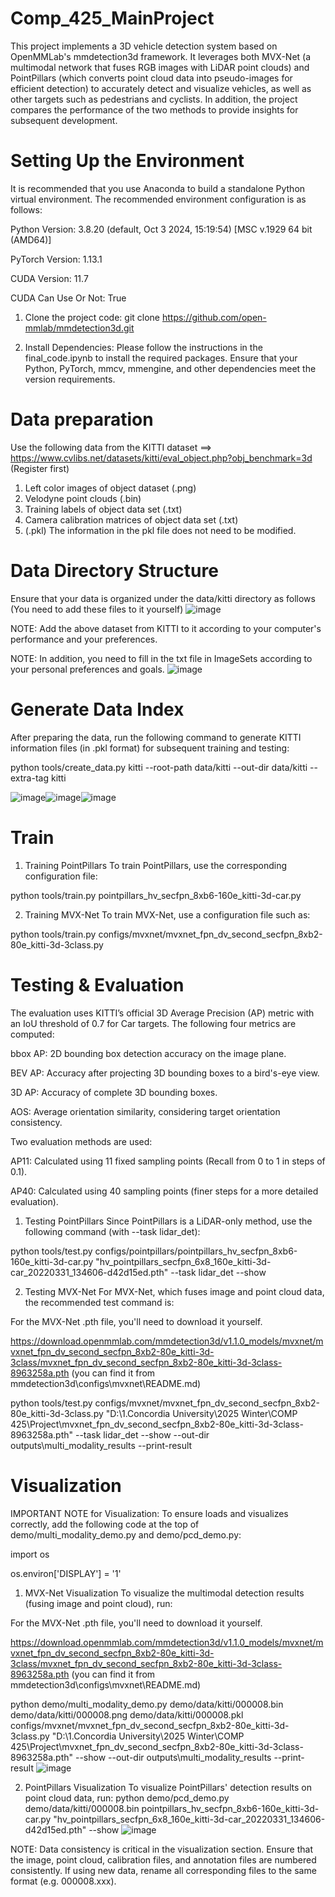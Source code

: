 # Comp_425_MainProject
This project implements a 3D vehicle detection system based on OpenMMLab's mmdetection3d framework. It leverages both MVX-Net (a multimodal network that fuses RGB images with LiDAR point clouds) and PointPillars (which converts point cloud data into pseudo-images for efficient detection) to accurately detect and visualize vehicles, as well as other targets such as pedestrians and cyclists. In addition, the project compares the performance of the two methods to provide insights for subsequent development.

# Setting Up the Environment
It is recommended that you use Anaconda to build a standalone Python virtual environment. The recommended environment configuration is as follows:

Python Version: 3.8.20 (default, Oct  3 2024, 15:19:54) [MSC v.1929 64 bit (AMD64)]

PyTorch Version: 1.13.1

CUDA Version: 11.7

CUDA Can Use Or Not: True

1. Clone the project code:
git clone https://github.com/open-mmlab/mmdetection3d.git

2. Install Dependencies:
Please follow the instructions in the final_code.ipynb to install the required packages. Ensure that your Python, PyTorch, mmcv, mmengine, and other dependencies meet the version requirements.

# Data preparation
Use the following data from the KITTI dataset ==> https://www.cvlibs.net/datasets/kitti/eval_object.php?obj_benchmark=3d (Register first)
1. Left color images of object dataset (.png)
2. Velodyne point clouds (.bin)
3. Training labels of object data set (.txt)
4. Camera calibration matrices of object data set (.txt)
5. (.pkl) The information in the pkl file does not need to be modified.

# Data Directory Structure
Ensure that your data is organized under the data/kitti directory as follows (You need to add these files to it yourself)
![image](https://github.com/user-attachments/assets/7393c9fb-980d-4e13-bd25-da2c9f5bb065)

NOTE: Add the above dataset from KITTI to it according to your computer's performance and your preferences.

NOTE: In addition, you need to fill in the txt file in ImageSets according to your personal preferences and goals.
![image](https://github.com/user-attachments/assets/386a34b4-7190-484b-8f1f-db166847cf6d)


# Generate Data Index
After preparing the data, run the following command to generate KITTI information files (in .pkl format) for subsequent training and testing:

python tools/create_data.py kitti --root-path data/kitti --out-dir data/kitti --extra-tag kitti

![image](https://github.com/user-attachments/assets/251aaf51-0094-4d79-9a09-18c873cda62f)![image](https://github.com/user-attachments/assets/ab93f7b1-1cfb-475b-ad3b-40ef3e96da51)![image](https://github.com/user-attachments/assets/53eb5119-338d-4534-b81f-d1083fd4ce67)




# Train 
1.  Training PointPillars
To train PointPillars, use the corresponding configuration file:

python tools/train.py pointpillars_hv_secfpn_8xb6-160e_kitti-3d-car.py

2.  Training MVX-Net
To train MVX-Net, use a configuration file such as:

python tools/train.py configs/mvxnet/mvxnet_fpn_dv_second_secfpn_8xb2-80e_kitti-3d-3class.py

# Testing & Evaluation

The evaluation uses KITTI’s official 3D Average Precision (AP) metric with an IoU threshold of 0.7 for Car targets. The following four metrics are computed:

bbox AP: 2D bounding box detection accuracy on the image plane.

BEV AP: Accuracy after projecting 3D bounding boxes to a bird's-eye view.

3D AP: Accuracy of complete 3D bounding boxes.

AOS: Average orientation similarity, considering target orientation consistency.

Two evaluation methods are used:

AP11: Calculated using 11 fixed sampling points (Recall from 0 to 1 in steps of 0.1).

AP40: Calculated using 40 sampling points (finer steps for a more detailed evaluation).

1. Testing PointPillars
Since PointPillars is a LiDAR-only method, use the following command (with --task lidar_det):

python tools/test.py configs/pointpillars/pointpillars_hv_secfpn_8xb6-160e_kitti-3d-car.py "hv_pointpillars_secfpn_6x8_160e_kitti-3d-car_20220331_134606-d42d15ed.pth" --task lidar_det --show

  
2. Testing MVX-Net
For MVX-Net, which fuses image and point cloud data, the recommended test command is:

For the  MVX-Net .pth file, you'll need to download it yourself. 

https://download.openmmlab.com/mmdetection3d/v1.1.0_models/mvxnet/mvxnet_fpn_dv_second_secfpn_8xb2-80e_kitti-3d-3class/mvxnet_fpn_dv_second_secfpn_8xb2-80e_kitti-3d-3class-8963258a.pth (you can find it from mmdetection3d\configs\mvxnet\README.md)

python tools/test.py configs/mvxnet/mvxnet_fpn_dv_second_secfpn_8xb2-80e_kitti-3d-3class.py "D:\1.Concordia University\2025 Winter\COMP 425\Project\mvxnet_fpn_dv_second_secfpn_8xb2-80e_kitti-3d-3class-8963258a.pth" --task lidar_det --show --out-dir outputs\multi_modality_results --print-result


# Visualization
IMPORTANT NOTE for Visualization:
To ensure loads and visualizes correctly, add the following code at the top of demo/multi_modality_demo.py and demo/pcd_demo.py:

import os

os.environ['DISPLAY'] = '1'


1. MVX-Net Visualization
To visualize the multimodal detection results (fusing image and point cloud), run:

For the  MVX-Net .pth file, you'll need to download it yourself. 

https://download.openmmlab.com/mmdetection3d/v1.1.0_models/mvxnet/mvxnet_fpn_dv_second_secfpn_8xb2-80e_kitti-3d-3class/mvxnet_fpn_dv_second_secfpn_8xb2-80e_kitti-3d-3class-8963258a.pth (you can find it from mmdetection3d\configs\mvxnet\README.md)

python demo/multi_modality_demo.py demo/data/kitti/000008.bin demo/data/kitti/000008.png demo/data/kitti/000008.pkl configs/mvxnet/mvxnet_fpn_dv_second_secfpn_8xb2-80e_kitti-3d-3class.py "D:\1.Concordia University\2025 Winter\COMP 425\Project\mvxnet_fpn_dv_second_secfpn_8xb2-80e_kitti-3d-3class-8963258a.pth" --show --out-dir outputs\multi_modality_results --print-result
![image](https://github.com/user-attachments/assets/4fa54b37-5c05-496f-8ccb-f5fc2efbf813)

2. PointPillars Visualization
To visualize PointPillars' detection results on point cloud data, run:
python demo/pcd_demo.py demo/data/kitti/000008.bin pointpillars_hv_secfpn_8xb6-160e_kitti-3d-car.py "hv_pointpillars_secfpn_6x8_160e_kitti-3d-car_20220331_134606-d42d15ed.pth" --show
![image](https://github.com/user-attachments/assets/d88fe351-8e26-4c73-aab0-a4b119b6f000)

NOTE: Data consistency is critical in the visualization section. Ensure that the image, point cloud, calibration files, and annotation files are numbered consistently. If using new data, rename all corresponding files to the same format (e.g. 000008.xxx).
